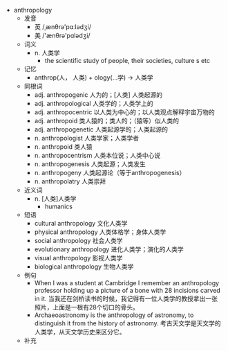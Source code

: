 - anthropology
  - 发音
    - 英 /ˌænθrə'pɑːlədʒi/
    - 美 /'ænθrə'pɑlədʒi/
  - 词义
    - n. 人类学
      - the scientific study of people, their societies,  culture s  etc
  - 记忆
    - anthrop(人， 人类) + ology(…学) → 人类学
  - 同根词
    - adj. anthropogenic 人为的；[人类] 人类起源的
    - adj. anthropological 人类学的；人类学上的
    - adj. anthropocentric 以人类为中心的；以人类观点解释宇宙万物的
    - adj. anthropoid 类人猿的；类人的；（猿等）似人类的
    - adj. anthropogenetic 人类起源学的；人类起源的
    - n. anthropologist 人类学家；人类学者
    - n. anthropoid 类人猿
    - n. anthropocentrism 人类本位说；人类中心说
    - n. anthropogenesis 人类起源；人类发生
    - n. anthropogeny 人类起源论（等于anthropogenesis）
    - n. anthropolatry 人类崇拜
  - 近义词
    - n. [人类]人类学
      - humanics
  - 短语
    - cultural anthropology 文化人类学
    - physical anthropology 人类体格学；身体人类学
    - social anthropology 社会人类学
    - evolutionary anthropology 进化人类学；演化的人类学
    - visual anthropology 影视人类学
    - biological anthropology 生物人类学
  - 例句
    - When I was a student at Cambridge I remember an anthropology professor holding up a picture of a bone with 28 incisions carved in it. 当我还在剑桥读书的时候，我记得有一位人类学的教授拿出一张照片，上面是一根有28个切口的骨头。
    - Archaeoastronomy is the anthropology of astronomy, to distinguish it from the history of astronomy. 考古天文学是天文学的人类学，从天文学历史来区分它。
  - 补充